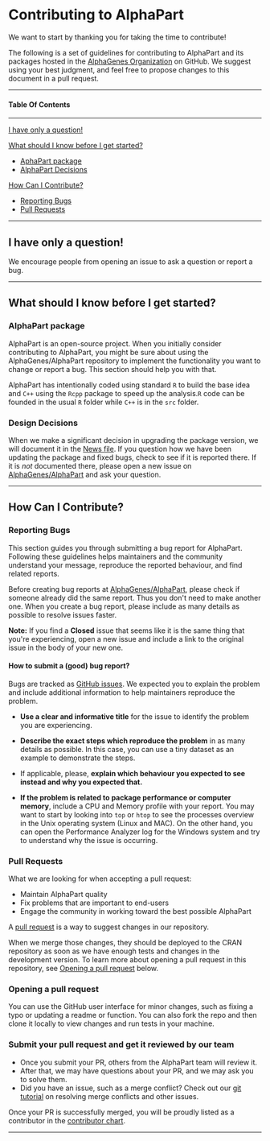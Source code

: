 # Contributing to AlphaPart

We want to start by thanking you for taking the time to contribute!

The following is a set of guidelines for contributing to AlphaPart and its packages hosted in the [AlphaGenes Organization](https://github.com/AlphaGenes) on GitHub. We suggest using your best judgment, and feel free to propose changes to this document in a pull request.

-----

#### Table Of Contents

-----

[I have only a question!](#i-have-only-a-question)

[What should I know before I get started?](#what-should-i-know-before-i-get-started)

 * [AphaPart package](#alphapart-package) 
 * [AlphaPart Decisions](#design-decisions)

[How Can I Contribute?](#how-can-i-contribute)

* [Reporting Bugs](#reporting-bugs)
* [Pull Requests](#pull-requests)

-----

## I have only a question!

We encourage people from opening an issue to ask a question or report a bug. 

-----

## What should I know before I get started?

### AlphaPart package

AlphaPart is an open-source project. When you initially consider contributing to AlphaPart, you might be sure about using the AlphaGenes/AlphaPart repository to implement the functionality you want to change or report a bug. This section should help you with that.

AlphaPart has intentionally coded using standard `R` to build the base idea and `C++` using the `Rcpp` package to speed up the analysis.`R` code can be founded in the usual `R` folder while `C++` is in the `src` folder.

### Design Decisions

When we make a significant decision in upgrading the package version, we will document it in the [News file](NEWS.md). If you question how we have been updating the package and fixed bugs, check to see if it is reported there. If it is *not* documented there, please open a new issue on [AlphaGenes/AlphaPart](https://github.com/AlphaGenes/AlphaPart/issues) and ask your question.

-----

## How Can I Contribute?

### Reporting Bugs

This section guides you through submitting a bug report for AlphaPart. Following these guidelines helps maintainers and the community understand your message, reproduce the reported behaviour, and find related reports.

Before creating bug reports at [AlphaGenes/AlphaPart](https://github.com/AlphaGenes/AlphaPart/issues), please check if someone already did the same report. Thus you don't need to make another one. When you create a bug report, please include as many details as possible to resolve issues faster.

**Note:** If you find a **Closed** issue that seems like it is the same thing that you're experiencing, open a new issue and include a link to the original issue in the body of your new one.

#### How to submit a (good) bug report?

Bugs are tracked as [GitHub issues](https://guides.github.com/features/issues/). We expected you to explain the problem and include additional information to help maintainers reproduce the problem. 

* **Use a clear and informative title** for the issue to identify the problem you are experiencing.

* **Describe the exact steps which reproduce the problem** in as many details as possible. In this case, you can use a tiny dataset as an example to demonstrate the steps.

* If applicable, please, **explain which behaviour you expected to see instead and why you expected that.**

* **If the problem is related to package performance or computer memory**, include a CPU and Memory profile with your report.  You may want to start by looking into `top` or `htop` to see the processes overview in the Unix operating system (Linux and MAC). On the other hand, you can open the Performance Analyzer log for the Windows system and try to understand why the issue is occurring.

### Pull Requests

What we are looking for when accepting a pull request:

- Maintain AlphaPart quality
- Fix problems that are important to end-users
- Engage the community in working toward the best possible AlphaPart

A [pull request](https://docs.github.com/en/github/collaborating-with-issues-and-pull-requests/about-pull-requests) is a way to suggest changes in our repository.

When we merge those changes, they should be deployed to the CRAN repository as soon as we have enough tests and changes in the development version. To learn more about opening a pull request in this repository, see [Opening a pull request](#opening-a-pull-request) below.

### Opening a pull request

You can use the GitHub user interface for minor changes, such as fixing a typo or updating a readme or function. You can also fork the repo and then clone it locally to view changes and run tests in your machine.

### Submit your pull request and get it reviewed by our team

- Once you submit your PR, others from the AlphaPart team will review it. 
- After that, we may have questions about your PR, and we may ask you to solve them.
- Did you have an issue, such as a merge conflict? Check out our [git tutorial](https://lab.github.com/githubtraining/managing-merge-conflicts) on resolving merge conflicts and other issues.

Once your PR is successfully merged, you will be proudly listed as a contributor in the [contributor chart](https://github.com/AlphaGenes/AlphaPart/graphs/contributors).

-----
